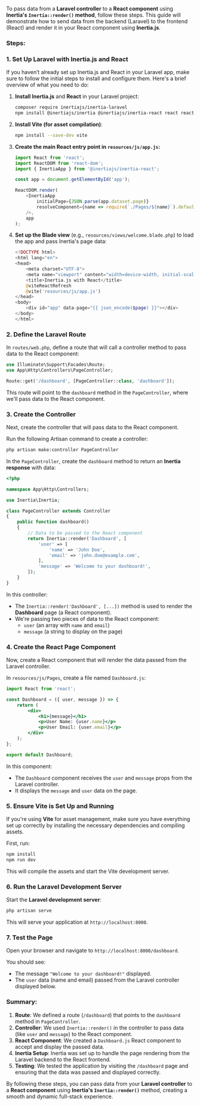 To pass data from a **Laravel controller** to a **React component** using **Inertia's `Inertia::render()` method**, follow these steps. This guide will demonstrate how to send data from the backend (Laravel) to the frontend (React) and render it in your React component using **Inertia.js**.

### Steps:

### 1. **Set Up Laravel with Inertia.js and React**

If you haven’t already set up Inertia.js and React in your Laravel app, make sure to follow the initial steps to install and configure them. Here's a brief overview of what you need to do:

1. **Install Inertia.js** and **React** in your Laravel project:
    ```bash
    composer require inertiajs/inertia-laravel
    npm install @inertiajs/inertia @inertiajs/inertia-react react react-dom
    ```

2. **Install Vite (for asset compilation)**:
    ```bash
    npm install --save-dev vite
    ```

3. **Create the main React entry point in `resources/js/app.js`:**

    ```js
    import React from 'react';
    import ReactDOM from 'react-dom';
    import { InertiaApp } from '@inertiajs/inertia-react';

    const app = document.getElementById('app');

    ReactDOM.render(
        <InertiaApp
            initialPage={JSON.parse(app.dataset.page)}
            resolveComponent={name => require(`./Pages/${name}`).default}
        />,
        app
    );
    ```

4. **Set up the Blade view** (e.g., `resources/views/welcome.blade.php`) to load the app and pass Inertia's page data:

    ```php
    <!DOCTYPE html>
    <html lang="en">
    <head>
        <meta charset="UTF-8">
        <meta name="viewport" content="width=device-width, initial-scale=1.0">
        <title>Inertia.js with React</title>
        @viteReactRefresh
        @vite('resources/js/app.js')
    </head>
    <body>
        <div id="app" data-page="{{ json_encode($page) }}"></div>
    </body>
    </html>
    ```

### 2. **Define the Laravel Route**

In `routes/web.php`, define a route that will call a controller method to pass data to the React component:

```php
use Illuminate\Support\Facades\Route;
use App\Http\Controllers\PageController;

Route::get('/dashboard', [PageController::class, 'dashboard']);
```

This route will point to the `dashboard` method in the `PageController`, where we'll pass data to the React component.

### 3. **Create the Controller**

Next, create the controller that will pass data to the React component.

Run the following Artisan command to create a controller:

```bash
php artisan make:controller PageController
```

In the `PageController`, create the `dashboard` method to return an **Inertia response** with data:

```php
<?php

namespace App\Http\Controllers;

use Inertia\Inertia;

class PageController extends Controller
{
    public function dashboard()
    {
        // Data to be passed to the React component
        return Inertia::render('Dashboard', [
            'user' => [
                'name' => 'John Doe',
                'email' => 'john.doe@example.com',
            ],
            'message' => 'Welcome to your dashboard!',
        ]);
    }
}
```

In this controller:
- The `Inertia::render('Dashboard', [...])` method is used to render the **Dashboard** page (a React component).
- We're passing two pieces of data to the React component:
  - `user` (an array with `name` and `email`)
  - `message` (a string to display on the page)

### 4. **Create the React Page Component**

Now, create a React component that will render the data passed from the Laravel controller.

In `resources/js/Pages`, create a file named `Dashboard.js`:

```jsx
import React from 'react';

const Dashboard = ({ user, message }) => {
    return (
        <div>
            <h1>{message}</h1>
            <p>User Name: {user.name}</p>
            <p>User Email: {user.email}</p>
        </div>
    );
};

export default Dashboard;
```

In this component:
- The `Dashboard` component receives the `user` and `message` props from the Laravel controller.
- It displays the `message` and `user` data on the page.

### 5. **Ensure Vite is Set Up and Running**

If you're using **Vite** for asset management, make sure you have everything set up correctly by installing the necessary dependencies and compiling assets.

First, run:

```bash
npm install
npm run dev
```

This will compile the assets and start the Vite development server.

### 6. **Run the Laravel Development Server**

Start the **Laravel development server**:

```bash
php artisan serve
```

This will serve your application at `http://localhost:8000`.

### 7. **Test the Page**

Open your browser and navigate to `http://localhost:8000/dashboard`.

You should see:
- The message `"Welcome to your dashboard!"` displayed.
- The `user` data (name and email) passed from the Laravel controller displayed below.

### Summary:

1. **Route**: We defined a route (`/dashboard`) that points to the `dashboard` method in `PageController`.
2. **Controller**: We used `Inertia::render()` in the controller to pass data (like `user` and `message`) to the React component.
3. **React Component**: We created a `Dashboard.js` React component to accept and display the passed data.
4. **Inertia Setup**: Inertia was set up to handle the page rendering from the Laravel backend to the React frontend.
5. **Testing**: We tested the application by visiting the `/dashboard` page and ensuring that the data was passed and displayed correctly.

By following these steps, you can pass data from your **Laravel controller** to a **React component** using **Inertia's `Inertia::render()`** method, creating a smooth and dynamic full-stack experience.